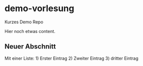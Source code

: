 # demo-vorlesung
Kurzes Demo Repo

Hier noch etwas content.

## Neuer Abschnitt

Mit einer Liste:
    1) Erster Eintrag
    2) Zweiter Eintrag
    3) dritter Eintrag